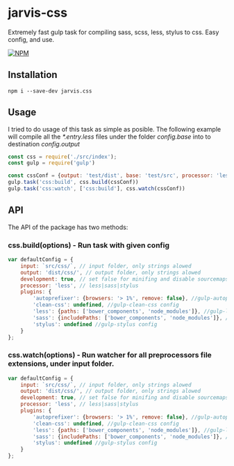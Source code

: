 # jarvis-css
Extremely fast gulp task for compiling sass, scss, less, stylus to css. Easy config, and use.

[![NPM](https://nodei.co/npm/jarvis.css.png)](https://npmjs.org/package/jarvis.css)

## Installation
`npm i --save-dev jarvis.css`

## Usage
I tried to do usage of this task as simple as posible.
The following example will compile all the _*.entry.less_ files under the folder _config.base_ into to destination _config.output_

```javascript
const css = require('./src/index');
const gulp = require('gulp')

const cssConf = {output: 'test/dist', base: 'test/src', processor: 'less'}
gulp.task('css:build', css.build(cssConf))
gulp.task('css:watch', ['css:build'], css.watch(cssConf))

```

## API
The API of the package has two methods:

### css.build(options) - Run task with given config

```javascript
var defaultConfig = {
    input: `src/css/`, // input folder, only strings alowed
    output: 'dist/css/', // output folder, only strings alowed
    development: true, // set false for minifing and disable sourcemaps
    processor: 'less', // less|sass|stylus
    plugins: {
        'autoprefixer': {browsers: '> 1%', remove: false}, //gulp-autoprefixer config
        'clean-css': undefined, //gulp-clean-css config
        'less': {paths: ['bower_components', 'node_modules']}, //gulp-less config
        'sass': {includePaths: ['bower_components', 'node_modules']}, //gulp-sass config
        'stylus': undefined //gulp-stylus config
    }
};
```

### css.watch(options) - Run watcher for all preprocessors file extensions, under input folder.

```javascript
var defaultConfig = {
    input: `src/css/`, // input folder, only strings alowed
    output: 'dist/css/', // output folder, only strings alowed
    development: true, // set false for minifing and disable sourcemaps
    processor: 'less', // less|sass|stylus
    plugins: {
        'autoprefixer': {browsers: '> 1%', remove: false}, //gulp-autoprefixer config
        'clean-css': undefined, //gulp-clean-css config
        'less': {paths: ['bower_components', 'node_modules']}, //gulp-less config
        'sass': {includePaths: ['bower_components', 'node_modules']}, //gulp-sass config
        'stylus': undefined //gulp-stylus config
    }
};
```
